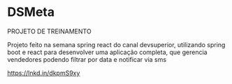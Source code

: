 # DSMeta


PROJETO DE TREINAMENTO

Projeto feito na semana spring react do canal devsuperior, utilizando spring boot e react 
para desenvolver uma aplicação completa, que gerencia vendedores podendo filtrar por data
e notificar via sms

https://lnkd.in/dkpmS9xy
